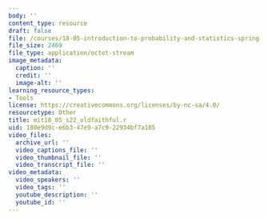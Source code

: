```yaml
---
body: ''
content_type: resource
draft: false
file: /courses/18-05-introduction-to-probability-and-statistics-spring-2022/mit18_05_s22_oldfaithful.r
file_size: 2469
file_type: application/octet-stream
image_metadata:
  caption: ''
  credit: ''
  image-alt: ''
learning_resource_types:
- Tools
license: https://creativecommons.org/licenses/by-nc-sa/4.0/
resourcetype: Other
title: mit18_05_s22_oldfaithful.r
uid: 180e9d9c-e6b3-47e9-a7c9-22934bf7a185
video_files:
  archive_url: ''
  video_captions_file: ''
  video_thumbnail_file: ''
  video_transcript_file: ''
video_metadata:
  video_speakers: ''
  video_tags: ''
  youtube_description: ''
  youtube_id: ''
---
```

